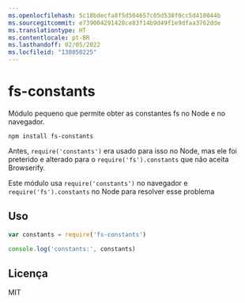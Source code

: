 ```yaml
---
ms.openlocfilehash: 5c18bdecfa8f5d504657c05d538f0cc5d410044b
ms.sourcegitcommit: e739004291428ce83f14b9d49f1e9dfaa3762dde
ms.translationtype: HT
ms.contentlocale: pt-BR
ms.lasthandoff: 02/05/2022
ms.locfileid: "138050225"
---
```

# <a name="fs-constants"></a>fs-constants

Módulo pequeno que permite obter as constantes fs no Node e no navegador. 

```
npm install fs-constants
```

Antes, `require('constants')` era usado para isso no Node, mas ele foi preterido e alterado para o `require('fs').constants` que não aceita Browserify.

Este módulo usa `require('constants')` no navegador e `require('fs').constants` no Node para resolver esse problema


## <a name="usage"></a>Uso

``` js
var constants = require('fs-constants')

console.log('constants:', constants)
```

## <a name="license"></a>Licença

MIT
